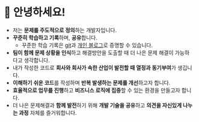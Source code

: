 # 👋 안녕하세요!
- 저는 **문제를 주도적으로 정의**하는 개발자입니다.
- **꾸준히 학습하고 기록**하며, **공유**합니다.
	- 꾸준한 학습 기록은 [git](https://github.com/nooblette)과 [개인  블로그](https://nooblette.tistory.com/)로 증명할 수 있습니다.
- **팀이 함께 문제 상황을 인식**하고 해결방안을 도출할 때 더 나은 문제 해결이 가능하다고 생각합니다.
- 내가 작성한 코드로 **회사와 회사가 속한 산업이 발전할 때 열정과 동기부여**가 생깁니다.
- **이해하기 쉬운 코드**를 작성하며 **반복 발생하는 문제를 개선**하고자 합니다.
- **효율적으로 업무를 진행**하고 **비즈니스 로직에 집중**할 수 있는 환경을 만들고자 합니다.
- 더 나은 문제해결과 **함께 발전**하기 위해 **개발 기술을 공유**하고 **의견을 자신있게 나누는 과정** 자체를 즐거워합니다.

